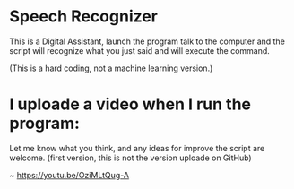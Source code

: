# Speech Recognizer

This is a Digital Assistant, launch the program talk to the computer and the script will recognize what you just said and will execute the command.

(This is a hard coding, not a machine learning version.)

# I uploade a video when I run the program:

Let me know what you think, and any ideas for improve the script are welcome. (first version, this is not the version uploade on GitHub)

~ https://youtu.be/OziMLtQug-A
